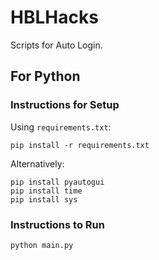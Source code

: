 # HBLHacks
Scripts for Auto Login.
## For Python
### Instructions for Setup
Using ```requirements.txt```:
```
pip install -r requirements.txt
```
Alternatively:
```
pip install pyautogui
pip install time
pip install sys
```
### Instructions to Run
```
python main.py
```

